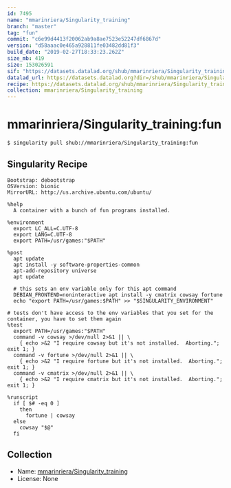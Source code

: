 ```yaml
---
id: 7495
name: "mmarinriera/Singularity_training"
branch: "master"
tag: "fun"
commit: "c6e99d4413f20062ab9a8ae7523e52247df6867d"
version: "d58aaac0e465a928811fe03482dd81f3"
build_date: "2019-02-27T18:33:23.262Z"
size_mb: 419
size: 153026591
sif: "https://datasets.datalad.org/shub/mmarinriera/Singularity_training/fun/2019-02-27-c6e99d44-d58aaac0/d58aaac0e465a928811fe03482dd81f3.simg"
datalad_url: https://datasets.datalad.org?dir=/shub/mmarinriera/Singularity_training/fun/2019-02-27-c6e99d44-d58aaac0/
recipe: https://datasets.datalad.org/shub/mmarinriera/Singularity_training/fun/2019-02-27-c6e99d44-d58aaac0/Singularity
collection: mmarinriera/Singularity_training
---
```


# mmarinriera/Singularity_training:fun

```bash
$ singularity pull shub://mmarinriera/Singularity_training:fun
```

## Singularity Recipe

```singularity
Bootstrap: debootstrap
OSVersion: bionic
MirrorURL: http://us.archive.ubuntu.com/ubuntu/

%help
  A container with a bunch of fun programs installed.

%environment
  export LC_ALL=C.UTF-8
  export LANG=C.UTF-8
  export PATH=/usr/games:"$PATH"

%post
  apt update
  apt install -y software-properties-common
  apt-add-repository universe
  apt update

  # this sets an env variable only for this apt command
  DEBIAN_FRONTEND=noninteractive apt install -y cmatrix cowsay fortune
  echo "export PATH=/usr/games:$PATH" >> "$SINGULARITY_ENVIRONMENT"

# tests don't have access to the env variables that you set for the container, you have to set them again
%test
  export PATH=/usr/games:"$PATH"
  command -v cowsay >/dev/null 2>&1 || \
    { echo >&2 "I require cowsay but it's not installed.  Aborting."; exit 1; }
  command -v fortune >/dev/null 2>&1 || \
    { echo >&2 "I require fortune but it's not installed.  Aborting."; exit 1; }
  command -v cmatrix >/dev/null 2>&1 || \
    { echo >&2 "I require cmatrix but it's not installed.  Aborting."; exit 1; }

%runscript
  if [ $# -eq 0 ]
    then
      fortune | cowsay
  else
    cowsay "$@"
  fi
```

## Collection

 - Name: [mmarinriera/Singularity_training](https://github.com/mmarinriera/Singularity_training)
 - License: None

